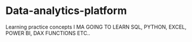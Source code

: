 # Data-analytics-platform
Learning practice concepts
I MA GOING TO LEARN 
SQL, PYTHON, EXCEL, POWER BI, DAX FUNCTIONS ETC..

